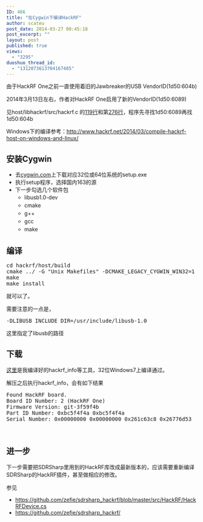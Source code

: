```yaml
---
ID: 466
title: "在Cygwin下编译HackRF"
author: scateu
post_date: 2014-03-27 00:45:18
post_excerpt: ""
layout: post
published: true
views:
  - "3295"
duoshuo_thread_id:
  - "1312073613704167485"
---
```

由于HackRF One之前一直使用着旧的Jawbreaker的USB VendorID(1d50:604b)

2014年3月13日左右，作者对HackRF One启用了新的VendorID(1d50:6089)

见host/libhackrf/src/hackrf.c
的<a href="https://github.com/mossmann/hackrf/blob/master/host/libhackrf/src/hackrf.c#L119">119行</a>和第<a href="https://github.com/mossmann/hackrf/blob/master/host/libhackrf/src/hackrf.c#L276">276行</a>，程序先寻找1d50:6089再找1d50:604b

Windows下的编译参考：<a href="http://www.hackrf.net/2014/03/compile-hackrf-host-on-windows-and-linux/">http://www.hackrf.net/2014/03/compile-hackrf-host-on-windows-and-linux/</a>
<h2>安装Cygwin</h2>
<ul>
	<li>去<a href="http://cygwin.com">cygwin.com</a>上下载对应32位或64位系统的setup.exe</li>
	<li>执行setup程序，选择国内163的源</li>
	<li>下一步勾选几个软件包
<ul>
	<li><span style="line-height: 1.5em;">libusb1.0-dev</span></li>
	<li><span style="line-height: 1.5em;">cmake</span></li>
	<li><span style="line-height: 1.5em;">g++ </span></li>
	<li><span style="line-height: 1.5em;">gcc </span></li>
	<li><span style="line-height: 1.5em;">make</span></li>
</ul>
</li>
</ul>
<h2>编译</h2>
<pre class="lang:sh decode:true">cd hackrf/host/build
cmake ../ -G "Unix Makefiles" -DCMAKE_LEGACY_CYGWIN_WIN32=1 -DLIBUSB_INCLUDE_DIR=/usr/include/libusb-1.0
make
make install</pre>
就可以了。

需要注意的一点是，
<pre>-DLIBUSB_INCLUDE_DIR=/usr/include/libusb-1.0</pre>
这里指定了libusb的路径
<h2>下载</h2>
<a href="http://pan.baidu.com/s/1bnrKeMb">这里</a>是我编译好的hackrf_info等工具，32位Windows7上编译通过。

解压之后执行hackrf_info，会有如下结果
<pre class="lang:default decode:true">Found HackRF board.
Board ID Number: 2 (HackRF One)
Firmware Version: git-3f59f4b
Part ID Number: 0xbc5f4f4a 0xbc5f4f4a
Serial Number: 0x00000000 0x00000000 0x261c63c8 0x26776d53</pre>
&nbsp;
<h2>进一步</h2>
下一步需要把SDRSharp里用到的HackRF库改成最新版本的，应该需要重新编译SDRSharp的HackRF插件，甚至做相应的修改。

参见
<ul>
	<li><a href="https://github.com/zefie/sdrsharp_hackrf/blob/master/src/HackRF/HackRFDevice.cs">https://github.com/zefie/sdrsharp_hackrf/blob/master/src/HackRF/HackRFDevice.cs</a></li>
	<li><a href="https://github.com/zefie/sdrsharp_hackrf/">https://github.com/zefie/sdrsharp_hackrf/</a><a href="https://github.com/zefie/sdrsharp_hackrf/blob/master/src/HackRF/HackRFDevice.cs">
</a></li>
</ul>
&nbsp;
